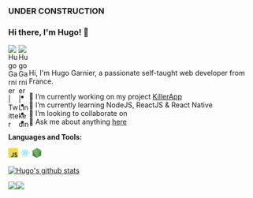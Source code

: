 ### UNDER CONSTRUCTION

### Hi there, I'm Hugo! 👋

<a href="https://twitter.com/garnier_hugo">
  <img align="left" alt="Hugo Garnier | Twitter" width="21px" src="https://raw.githubusercontent.com/anuraghazra/anuraghazra/master/assets/twitter.svg" />
</a>
<a href="https://www.linkedin.com/in/hugogarnier">
  <img align="left" alt="Hugo Garnier | Linkedin" width="21px" src="https://cdn.worldvectorlogo.com/logos/linkedin-icon-2.svg" />
</a>

<br />
<br />

Hi, I'm Hugo Garnier, a passionate self-taught web developer from France.

- 🔭 I’m currently working on my project [KillerApp](https://github.com/hugogarnier/KillerApp)
- 🌱 I’m currently learning NodeJS, ReactJS & React Native
- 👯 I’m looking to collaborate on
- 💬 Ask me about anything [here](https://github.com/hugogarnier/hugogarnier/issues)

**Languages and Tools:**  

<code><img height="20" src="https://raw.githubusercontent.com/github/explore/80688e429a7d4ef2fca1e82350fe8e3517d3494d/topics/javascript/javascript.png"></code>
<code><img height="20" src="https://raw.githubusercontent.com/github/explore/80688e429a7d4ef2fca1e82350fe8e3517d3494d/topics/react/react.png"></code>
<code><img height="20" src="https://raw.githubusercontent.com/github/explore/80688e429a7d4ef2fca1e82350fe8e3517d3494d/topics/nodejs/nodejs.png"></code>


<!--- 
  if you have forked this to use on your profile, 
  Change the `github-readme-stats.anuraghazra1.vercel.app` to `github-readme-stats.vercel.app` 
--->

[![Hugo's github stats](https://github-readme-stats.vercel.app/api?username=hugogarnier&show_icons=true&title_color=fff&icon_color=79ff97&text_color=9f9f9f&bg_color=151515)](https://github.com/hugogarnier/)

<a href="https://github.com/hugogarnier/basketstats">
  <img align="left" src="https://github-readme-stats.vercel.app/api/pin/?username=hugogarnier&repo=basketstats&title_color=fff&icon_color=79ff97&text_color=9f9f9f&bg_color=151515" />
</a>

<a href="https://github.com/hugogarnier/balthazar-fumoir">
  <img align="left" src="https://github-readme-stats.vercel.app/api/pin/?username=hugogarnier&repo=balthazar-fumoir&title_color=fff&icon_color=79ff97&text_color=9f9f9f&bg_color=151515" />
</a>

